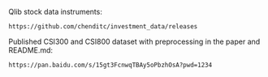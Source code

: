 Qlib stock data instruments:

```
https://github.com/chenditc/investment_data/releases
```

Published CSI300 and CSI800 dataset with preprocessing in the paper and README.md:

```
https://pan.baidu.com/s/15gt3FcnwqTBAy5oPbzhOsA?pwd=1234
```
